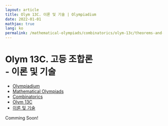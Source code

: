 ```yaml
---
layout: article
title: Olym 13C. 이론 및 기술 | Olympiadium
date: 2022-01-01
mathjax: true
lang: ko
permalink: /mathematical-olympiads/combinatorics/olym-13c/theorems-and-techniques/
---
```

# Olym 13C. 고등 조합론 <br> <ssup> - 이론 및 기술</ssup>

<ul class="breadcrumb">
	<li><a href="{{ site.baseurl }}/">Olympiadium</a></li> 
	<li><a href="{{ site.baseurl }}/mathematical-olympiads/">Mathematical Olympiads</a></li> 
	<li><a href="{{ site.baseurl }}/mathematical-olympiads/combinatorics/">Combinatorics</a></li> 
	<li><a href="{{ site.baseurl }}/mathematical-olympiads/combinatorics/olym-13c/">Olym 13C</a></li> 
	<li><a href="{{ site.baseurl }}/mathematical-olympiads/combinatorics/olym-13c/theorems-and-techniques/">이론 및 기술</a></li>
</ul>

Comming Soon!
